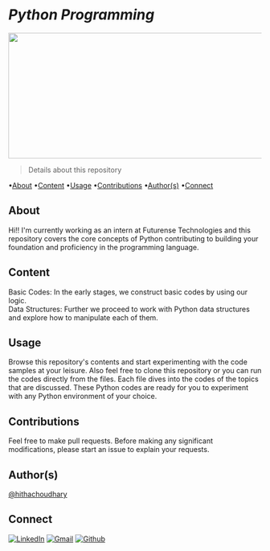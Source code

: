 # ***Python Programming***

<p>
<img src= "https://github.com/hithachoudhary/Futurense-Internship/assets/128136109/5c2e783f-4f8a-4f70-b5f1-b19656080955" width="980" height="250">
</p>

> Details about this repository
    
•[About](##about) •[Content](##content) •[Usage](##usage) •[Contributions](##contributions) •[Author(s)](##authors) •[Connect](##connect)

## About
Hi!! I'm currently working as an intern at Futurense Technologies and this repository covers the core concepts of Python contributing to building your foundation and proficiency in the programming language. 

## Content
Basic Codes: In the early stages, we construct basic codes by using our logic.  
Data Structures: Further we proceed to work with Python data structures and explore how to manipulate each of them.

## Usage 
Browse this repository's contents and start experimenting with the code samples at your leisure. Also feel free to clone this repository or you can run the codes directly from the files. Each file dives into the codes of the topics that are discussed. These Python codes are ready for you to experiment with any Python environment of your choice.

## Contributions
Feel free to make pull requests. Before making any significant modifications, please start an issue to explain your requests.

## Author(s)
[@hithachoudhary](https://github.com/hithachoudhary)

## Connect
[![LinkedIn](https://skillicons.dev/icons?i=linkedin)](https://www.linkedin.com/in/hitha-choudhary-g-7345372a3/)  [![Gmail](https://skillicons.dev/icons?i=gmail)](mailto:hithachoudhary21@gmail.com)  [![Github](https://skillicons.dev/icons?i=github)](https://github.com/hithachoudhary) 
